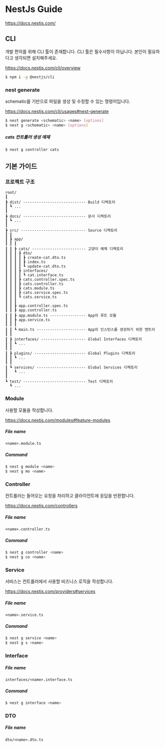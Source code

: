 # NestJs Guide

https://docs.nestjs.com/

## CLI

개발 편의를 위해 CLI 툴이 존재합니다. CLI 툴은 필수사항이 아닙니다. 본인이 필요하다고 생각되면 설치해주세요.

https://docs.nestjs.com/cli/overview

```bash
$ npm i -g @nestjs/cli
```

### nest generate

schematic를 기반으로 파일을 생성 및 수정할 수 있는 명령어입니다.

https://docs.nestjs.com/cli/usages#nest-generate

```bash
$ nest generate <schematic> <name> [options]
$ nest g <schematic> <name> [options]
```

##### cats 컨트롤러 생성 예제

```bash
$ nest g controller cats
```

## 기본 가이드

### 프로젝트 구조

```
root/
┃
┣ dist/ ---------------------------- Build 디렉토리
┃ ┗ ...
┃
┣ docs/ ---------------------------- 문서 디렉토리
┃ ┗ ...
┃
┣ src/ ----------------------------- Source 디렉토리
┃ ┃
┃ ┣ app/
┃ ┃ ┃
┃ ┃ ┣ cats/ ------------------------ 고양이 예제 디렉토리
┃ ┃ ┃ ┣ dto/
┃ ┃ ┃ ┃ ┣ create-cat.dto.ts
┃ ┃ ┃ ┃ ┣ index.ts
┃ ┃ ┃ ┃ ┗ update-cat.dto.ts
┃ ┃ ┃ ┣ interfaces/
┃ ┃ ┃ ┃ ┗ cat.interface.ts
┃ ┃ ┃ ┣ cats.controller.spec.ts
┃ ┃ ┃ ┣ cats.controller.ts
┃ ┃ ┃ ┣ cats.module.ts
┃ ┃ ┃ ┣ cats.service.spec.ts
┃ ┃ ┃ ┗ cats.service.ts
┃ ┃ ┃
┃ ┃ ┣ app.controller.spec.ts
┃ ┃ ┣ app.controller.ts
┃ ┃ ┣ app.module.ts ---------------- App의 루트 모듈
┃ ┃ ┣ app.service.ts
┃ ┃ ┃
┃ ┃ ┗ main.ts ---------------------- App의 인스턴스를 생성하기 위한 엔트리
┃ ┃
┃ ┣ interfaces/ -------------------- Global Interfaces 디렉토리
┃ ┃ ┗ ...
┃ ┃
┃ ┣ plugins/ ----------------------- Global Plugins 디렉토리
┃ ┃ ┗ ...
┃ ┃
┃ ┗ services/ ---------------------- Global Services 디렉토리
┃   ┗ ...
┃
┗ test/ ---------------------------- Test 디렉토리
  ┗ ...
```

### Module

사용할 모듈을 작성합니다.

https://docs.nestjs.com/modules#feature-modules

##### File name

```
<name>.module.ts
```

##### Command

```bash
$ nest g module <name>
$ nest g mo <name>
```

### Controller

컨트롤러는 들어오는 요청을 처리하고 클라이언트에 응답을 반환합니다.

https://docs.nestjs.com/controllers

##### File name

```
<name>.controller.ts
```

##### Command

```bash
$ nest g controller <name>
$ nest g co <name>
```

### Service

서비스는 컨트롤러에서 사용할 비즈니스 로직을 작성합니다.

https://docs.nestjs.com/providers#services

##### File name

```
<name>.service.ts
```

##### Command

```bash
$ nest g service <name>
$ nest g s <name>
```

### Interface

##### File name

```
interfaces/<name>.interface.ts
```

##### Command

```bash
$ nest g interface <name>
```

### DTO

##### File name

```
dto/<name>.dto.ts
```
